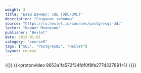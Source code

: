 ```yaml
---
weight: 3
title: "Базы данных: SQL (DDL/DML)"
description: "Создание таблицы"
source: "https://ru.hexlet.io/courses/postgresql-ddl"
lector: "Кирилл Мокевнин"
publisher: "Hexlet"
date: 2015-01-01
category: "course9"
tags: ["SQL", "PostgreSQL", "Hexlet"]
layout: course
---
```

{{<players>}}
    {{<protonvideo 9653a1fa572f34fdf0f8fe277d327891>}}
{{</players>}}
